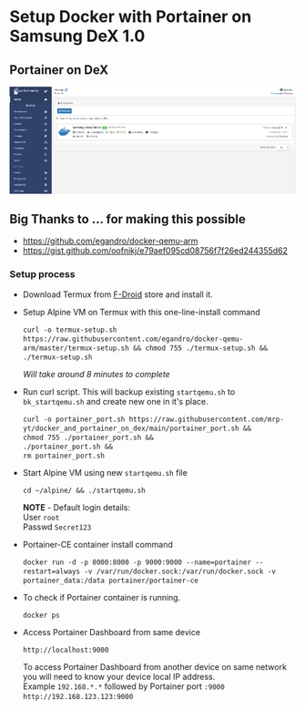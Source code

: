 # Setup Docker with Portainer on Samsung DeX 1.0

## Portainer on DeX
![Portainer_on_dex](/assets/images/portainer_on_dex.png)

## Big Thanks to ... for making this possible
- https://github.com/egandro/docker-qemu-arm
- https://gist.github.com/oofnikj/e79aef095cd08756f7f26ed244355d62

### Setup process

* Download Termux from [F-Droid](https://www.f-droid.org/) store and install it. 

* Setup Alpine VM on Termux with this one-line-install command
  ```
  curl -o termux-setup.sh https://raw.githubusercontent.com/egandro/docker-qemu-arm/master/termux-setup.sh && chmod 755 ./termux-setup.sh && ./termux-setup.sh
  ```
  *Will take around 8 minutes to complete*

* Run curl script. This will backup existing `startqemu.sh` to `bk_startqemu.sh` and create new one in it's place.
  ```
  curl -o portainer_port.sh https://raw.githubusercontent.com/mrp-yt/docker_and_portainer_on_dex/main/portainer_port.sh &&
  chmod 755 ./portainer_port.sh &&
  ./portainer_port.sh &&
  rm portainer_port.sh
  ```

* Start Alpine VM using new `startqemu.sh` file
  ```
  cd ~/alpine/ && ./startqemu.sh
  ```
  **NOTE** - Default login details:\
  User `root`\
  Passwd `Secret123`

* Portainer-CE container install command
  ```
  docker run -d -p 8000:8000 -p 9000:9000 --name=portainer --restart=always -v /var/run/docker.sock:/var/run/docker.sock -v portainer_data:/data portainer/portainer-ce
  ```

* To check if Portainer container is running.
  ```
  docker ps
  ```
* Access Portainer Dashboard from same device
  ```
  http://localhost:9000
  ```
  To access Portainer Dashboard from another device on same network you will need to know your device local IP address. \
  Example `192.168.*.*` followed by Portainer port `:9000`\
  `http://192.168.123.123:9000`
